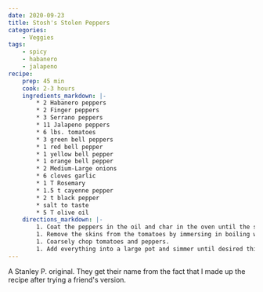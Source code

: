 ```yaml
---
date: 2020-09-23
title: Stosh's Stolen Peppers
categories:
    - Veggies
tags:
    - spicy
    - habanero
    - jalapeno
recipe:
    prep: 45 min 
    cook: 2-3 hours
    ingredients_markdown: |-
        * 2 Habanero peppers
        * 2 Finger peppers
        * 3 Serrano peppers
        * 11 Jalapeno peppers
        * 6 lbs. tomatoes
        * 3 green bell peppers
        * 1 red bell pepper
        * 1 yellow bell pepper
        * 1 orange bell pepper
        * 2 Medium-Large onions
        * 6 cloves garlic
        * 1 T Rosemary
        * 1.5 t cayenne pepper
        * 2 t black pepper
        * salt to taste
        * 5 T olive oil
    directions_markdown: |-
        1. Coat the peppers in the oil and char in the oven until the skins are blackened.
        1. Remove the skins from the tomatoes by immersing in boiling water for 30 seconds and then immersing in a cold water bath.
        1. Coarsely chop tomatoes and peppers.
        1. Add everything into a large pot and simmer until desired thickness is reached.
---
```

A Stanley P. original. They get their name from the fact that I made up the recipe after trying a friend's version.